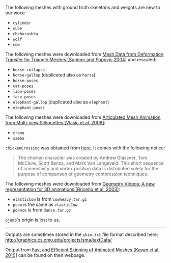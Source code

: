 The following meshes with ground truth skeletons and weights are new to our work:

* `cylinder`
* `cube`
* `cheburashka`
* `wolf`
* `cow`


The following meshes were downloaded from
[Mesh Data from Deformation Transfer for Triangle Meshes [Sumner and Popovic 2004]](http://people.csail.mit.edu/sumner/research/deftransfer/data.html)
and rescaled:

* `horse-collapse`
* `horse-gallop` (duplicated also as `horse`)
* `horse-poses`
* `cat-poses`
* `lion-poses`
* `face-poses`
* `elephant-gallop` (duplicated also as `elephant`)
* `elephant-poses`


The following meshes were downloaded from
[Articulated Mesh Animation from Multi-view Silhouettes [Vlasic et al. 2008]](http://people.csail.mit.edu/drdaniel/mesh_animation/):

* `crane`
* `samba`


`chickenCrossing` was obtained from [here](http://graphics.cs.cmu.edu/projects/sma/textData/). It comes with the following notice:

> The chicken character was created by Andrew Glassner, Tom McClure, Scott Benza, and Mark Van Langeveld. This short sequence of connectivity and vertex position data is distributed solely for the purpose of comparison of geometry compression techniques.


The following meshes were downloaded from [Geometry Videos: A new representation for 3D animations [Briceño et al. 2003]](https://web.archive.org/web/20061119211335/http://www710.univ-lyon1.fr/~hbriceno/research/geometryvideos/):

* `elasticCow` is from `cowheavy.tar.gz`
* `pcow` is the same as `elasticCow`
* `pdance` is from `dance.tar.gz`

`pjump`'s origin is lost to us.

---

Outputs are sometimes stored in the `skin.txt` file format described here: http://graphics.cs.cmu.edu/projects/sma/textData/

Output from
[Fast and Efficient Skinning of Animated Meshes [Kavan et al. 2010]](https://www.cs.utah.edu/~ladislav/kavan10fast/kavan10fast.html)
can be found on their webpage.

